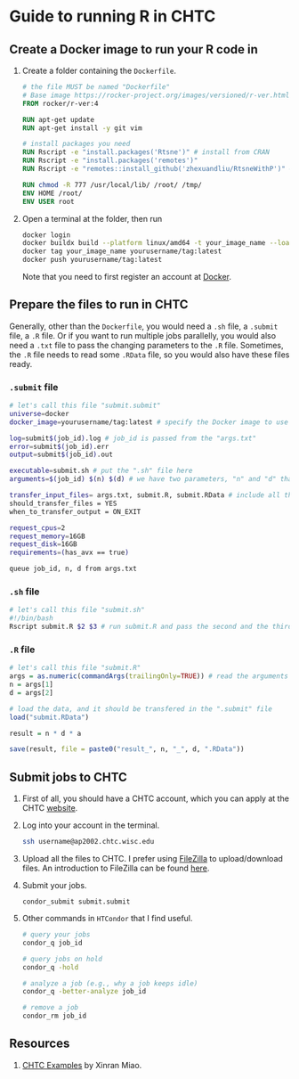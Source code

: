 # Guide to running R in CHTC

## Create a Docker image to run your R code in

1. Create a folder containing the `Dockerfile`.

   ```dockerfile
   # the file MUST be named "Dockerfile"
   # Base image https://rocker-project.org/images/versioned/r-ver.html
   FROM rocker/r-ver:4
   
   RUN apt-get update
   RUN apt-get install -y git vim
   
   # install packages you need
   RUN Rscript -e "install.packages('Rtsne')" # install from CRAN
   RUN Rscript -e "install.packages('remotes')"
   RUN Rscript -e "remotes::install_github('zhexuandliu/RtsneWithP')" # install from GitHub
   
   RUN chmod -R 777 /usr/local/lib/ /root/ /tmp/
   ENV HOME /root/
   ENV USER root
   ```

2. Open a terminal at the folder, then run

   ```bash
   docker login
   docker buildx build --platform linux/amd64 -t your_image_name --load .
   docker tag your_image_name yourusername/tag:latest
   docker push yourusername/tag:latest
   ```

   Note that you need to first register an account at [Docker](https://www.docker.com).

## Prepare the files to run in CHTC

Generally, other than the `Dockerfile`, you would need a `.sh` file, a `.submit` file, a `.R` file. Or if you want to run multiple jobs parallelly, you would also need a `.txt` file to pass the changing parameters to the `.R` file. Sometimes, the `.R` file needs to read some `.RData` file, so you would also have these files ready.

### `.submit` file

```bash
# let's call this file "submit.submit"
universe=docker
docker_image=yourusername/tag:latest # specify the Docker image to use

log=submit$(job_id).log # job_id is passed from the "args.txt"
error=submit$(job_id).err
output=submit$(job_id).out

executable=submit.sh # put the ".sh" file here
arguments=$(job_id) $(n) $(d) # we have two parameters, "n" and "d" that are parallelized

transfer_input_files= args.txt, submit.R, submit.RData # include all the files needed here
should_transfer_files = YES
when_to_transfer_output = ON_EXIT

request_cpus=2
request_memory=16GB
request_disk=16GB
requirements=(has_avx == true)

queue job_id, n, d from args.txt
```

### `.sh` file

```bash
# let's call this file "submit.sh"
#!/bin/bash
Rscript submit.R $2 $3 # run submit.R and pass the second and the third parameters to submit.R
```

### `.R` file

```R
# let's call this file "submit.R"
args = as.numeric(commandArgs(trailingOnly=TRUE)) # read the arguments
n = args[1]
d = args[2]

# load the data, and it should be transfered in the ".submit" file
load("submit.RData")

result = n * d * a

save(result, file = paste0("result_", n, "_", d, ".RData"))

```

## Submit jobs to CHTC

1. First of all, you should have a CHTC account, which you can apply at the CHTC [website](https://chtc.cs.wisc.edu/uw-research-computing/form.html).

2. Log into your account in the terminal.

   ```bash
   ssh username@ap2002.chtc.wisc.edu
   ```

3. Upload all the files to CHTC. I prefer using [FileZilla](https://filezilla-project.org) to upload/download files. An introduction to FileZilla can be found [here](https://www.med.upenn.edu/cdbmicroscopycore/assets/user-content/documents/New%20Filezilla%20Instructions.pdf).

4. Submit your jobs.

   ```
   condor_submit submit.submit
   ```

5. Other commands in `HTCondor` that I find useful.

   ```bash
   # query your jobs
   condor_q job_id
   
   # query jobs on hold
   condor_q -hold
   
   # analyze a job (e.g., why a job keeps idle)
   condor_q -better-analyze job_id
   
   # remove a job
   condor_rm job_id
   ```

## Resources

1. [CHTC Examples](https://xinranmiao.github.io/blog/20230313chtc/) by Xinran Miao.
